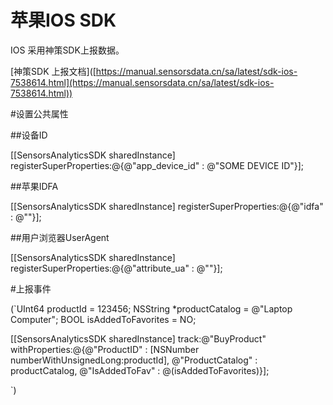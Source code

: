 # 苹果IOS SDK

IOS 采用神策SDK上报数据。

\[神策SDK 上报文档]\([https://manual.sensorsdata.cn/sa/latest/sdk-ios-7538614.html](https://manual.sensorsdata.cn/sa/latest/sdk-ios-7538614.html))



\#设置公共属性

\##设备ID

\[\[SensorsAnalyticsSDK sharedInstance] registerSuperProperties:@{@"app\_device\_id" : @"SOME DEVICE ID"}];

\##苹果IDFA

\[\[SensorsAnalyticsSDK sharedInstance] registerSuperProperties:@{@"idfa" : @""}];

\##用户浏览器UserAgent

\[\[SensorsAnalyticsSDK sharedInstance] registerSuperProperties:@{@"attribute\_ua" : @""}];





\#上报事件

(\`UInt64 productId = 123456; NSString \*productCatalog = @"Laptop Computer"; BOOL isAddedToFavorites = NO;

\[\[SensorsAnalyticsSDK sharedInstance] track:@"BuyProduct" withProperties:@{@"ProductID" : \[NSNumber numberWithUnsignedLong:productId], @"ProductCatalog" : productCatalog, @"IsAddedToFav" : @(isAddedToFavorites)}];

\`)

